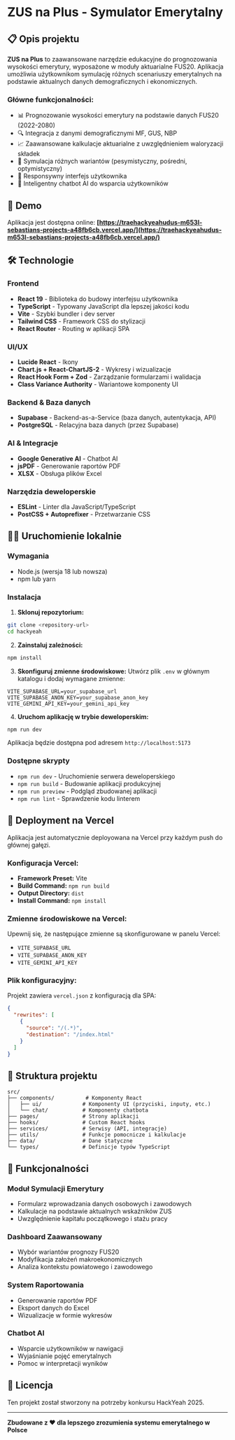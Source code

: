 # ZUS na Plus - Symulator Emerytalny

## 📋 Opis projektu

**ZUS na Plus** to zaawansowane narzędzie edukacyjne do prognozowania wysokości emerytury, wyposażone w moduły aktuarialne FUS20. Aplikacja umożliwia użytkownikom symulację różnych scenariuszy emerytalnych na podstawie aktualnych danych demograficznych i ekonomicznych.

### Główne funkcjonalności:
- 📊 Prognozowanie wysokości emerytury na podstawie danych FUS20 (2022-2080)
- 🔍 Integracja z danymi demograficznymi MF, GUS, NBP
- 📈 Zaawansowane kalkulacje aktuarialne z uwzględnieniem waloryzacji składek
- 🎯 Symulacja różnych wariantów (pesymistyczny, pośredni, optymistyczny)
- 📱 Responsywny interfejs użytkownika
- 💬 Inteligentny chatbot AI do wsparcia użytkowników

## 🚀 Demo

Aplikacja jest dostępna online: **[https://traehackyeahudus-m653l-sebastians-projects-a48fb6cb.vercel.app/](https://traehackyeahudus-m653l-sebastians-projects-a48fb6cb.vercel.app/)**

## 🛠️ Technologie

### Frontend
- **React 19** - Biblioteka do budowy interfejsu użytkownika
- **TypeScript** - Typowany JavaScript dla lepszej jakości kodu
- **Vite** - Szybki bundler i dev server
- **Tailwind CSS** - Framework CSS do stylizacji
- **React Router** - Routing w aplikacji SPA

### UI/UX
- **Lucide React** - Ikony
- **Chart.js + React-ChartJS-2** - Wykresy i wizualizacje
- **React Hook Form + Zod** - Zarządzanie formularzami i walidacja
- **Class Variance Authority** - Wariantowe komponenty UI

### Backend & Baza danych
- **Supabase** - Backend-as-a-Service (baza danych, autentykacja, API)
- **PostgreSQL** - Relacyjna baza danych (przez Supabase)

### AI & Integracje
- **Google Generative AI** - Chatbot AI
- **jsPDF** - Generowanie raportów PDF
- **XLSX** - Obsługa plików Excel

### Narzędzia deweloperskie
- **ESLint** - Linter dla JavaScript/TypeScript
- **PostCSS + Autoprefixer** - Przetwarzanie CSS

## 🏃‍♂️ Uruchomienie lokalnie

### Wymagania
- Node.js (wersja 18 lub nowsza)
- npm lub yarn

### Instalacja

1. **Sklonuj repozytorium:**
```bash
git clone <repository-url>
cd hackyeah
```

2. **Zainstaluj zależności:**
```bash
npm install
```

3. **Skonfiguruj zmienne środowiskowe:**
Utwórz plik `.env` w głównym katalogu i dodaj wymagane zmienne:
```env
VITE_SUPABASE_URL=your_supabase_url
VITE_SUPABASE_ANON_KEY=your_supabase_anon_key
VITE_GEMINI_API_KEY=your_gemini_api_key
```

4. **Uruchom aplikację w trybie deweloperskim:**
```bash
npm run dev
```

Aplikacja będzie dostępna pod adresem `http://localhost:5173`

### Dostępne skrypty

- `npm run dev` - Uruchomienie serwera deweloperskiego
- `npm run build` - Budowanie aplikacji produkcyjnej
- `npm run preview` - Podgląd zbudowanej aplikacji
- `npm run lint` - Sprawdzenie kodu linterem

## 🚀 Deployment na Vercel

Aplikacja jest automatycznie deployowana na Vercel przy każdym push do głównej gałęzi.

### Konfiguracja Vercel:
- **Framework Preset:** Vite
- **Build Command:** `npm run build`
- **Output Directory:** `dist`
- **Install Command:** `npm install`

### Zmienne środowiskowe na Vercel:
Upewnij się, że następujące zmienne są skonfigurowane w panelu Vercel:
- `VITE_SUPABASE_URL`
- `VITE_SUPABASE_ANON_KEY`
- `VITE_GEMINI_API_KEY`

### Plik konfiguracyjny:
Projekt zawiera `vercel.json` z konfiguracją dla SPA:
```json
{
  "rewrites": [
    {
      "source": "/(.*)",
      "destination": "/index.html"
    }
  ]
}
```

## 📁 Struktura projektu

```
src/
├── components/          # Komponenty React
│   ├── ui/             # Komponenty UI (przyciski, inputy, etc.)
│   └── chat/           # Komponenty chatbota
├── pages/              # Strony aplikacji
├── hooks/              # Custom React hooks
├── services/           # Serwisy (API, integracje)
├── utils/              # Funkcje pomocnicze i kalkulacje
├── data/               # Dane statyczne
└── types/              # Definicje typów TypeScript
```

## 🔧 Funkcjonalności

### Moduł Symulacji Emerytury
- Formularz wprowadzania danych osobowych i zawodowych
- Kalkulacje na podstawie aktualnych wskaźników ZUS
- Uwzględnienie kapitału początkowego i stażu pracy

### Dashboard Zaawansowany
- Wybór wariantów prognozy FUS20
- Modyfikacja założeń makroekonomicznych
- Analiza kontekstu powiatowego i zawodowego

### System Raportowania
- Generowanie raportów PDF
- Eksport danych do Excel
- Wizualizacje w formie wykresów

### Chatbot AI
- Wsparcie użytkowników w nawigacji
- Wyjaśnianie pojęć emerytalnych
- Pomoc w interpretacji wyników

## 📄 Licencja

Ten projekt został stworzony na potrzeby konkursu HackYeah 2025.

---

**Zbudowane z ❤️ dla lepszego zrozumienia systemu emerytalnego w Polsce**
